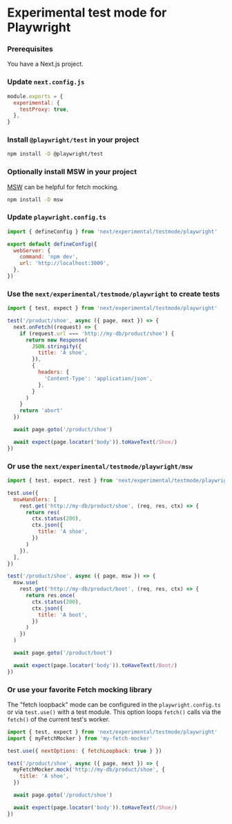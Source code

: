 # Experimental test mode for Playwright

### Prerequisites

You have a Next.js project.

### Update `next.config.js`

```javascript
module.exports = {
  experimental: {
    testProxy: true,
  },
}
```

### Install `@playwright/test` in your project

```sh
npm install -D @playwright/test
```

### Optionally install MSW in your project

[MSW](https://mswjs.io/) can be helpful for fetch mocking.

```sh
npm install -D msw
```

### Update `playwright.config.ts`

```javascript
import { defineConfig } from 'next/experimental/testmode/playwright'

export default defineConfig({
  webServer: {
    command: 'npm dev',
    url: 'http://localhost:3000',
  },
})
```

### Use the `next/experimental/testmode/playwright` to create tests

```javascript
import { test, expect } from 'next/experimental/testmode/playwright'

test('/product/shoe', async ({ page, next }) => {
  next.onFetch((request) => {
    if (request.url === 'http://my-db/product/shoe') {
      return new Response(
        JSON.stringify({
          title: 'A shoe',
        }),
        {
          headers: {
            'Content-Type': 'application/json',
          },
        }
      )
    }
    return 'abort'
  })

  await page.goto('/product/shoe')

  await expect(page.locator('body')).toHaveText(/Shoe/)
})
```

### Or use the `next/experimental/testmode/playwright/msw`

```javascript
import { test, expect, rest } from 'next/experimental/testmode/playwright/msw'

test.use({
  mswHandlers: [
    rest.get('http://my-db/product/shoe', (req, res, ctx) => {
      return res(
        ctx.status(200),
        ctx.json({
          title: 'A shoe',
        })
      )
    }),
  ],
})

test('/product/shoe', async ({ page, msw }) => {
  msw.use(
    rest.get('http://my-db/product/boot', (req, res, ctx) => {
      return res.once(
        ctx.status(200),
        ctx.json({
          title: 'A boot',
        })
      )
    })
  )

  await page.goto('/product/boot')

  await expect(page.locator('body')).toHaveText(/Boot/)
})
```

### Or use your favorite Fetch mocking library

The "fetch loopback" mode can be configured in the `playwright.config.ts` or
via `test.use()` with a test module. This option loops `fetch()` calls via
the `fetch()` of the current test's worker.

```javascript
import { test, expect } from 'next/experimental/testmode/playwright'
import { myFetchMocker } from 'my-fetch-mocker'

test.use({ nextOptions: { fetchLoopback: true } })

test('/product/shoe', async ({ page, next }) => {
  myFetchMocker.mock('http://my-db/product/shoe', {
    title: 'A shoe',
  })

  await page.goto('/product/shoe')

  await expect(page.locator('body')).toHaveText(/Shoe/)
})
```
